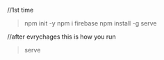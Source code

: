//1st time
>npm init -y
>npm i firebase
>npm install -g serve

//after evrychages
this is how you run
>serve
